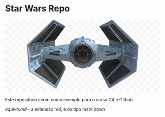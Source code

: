 # Star Wars Repo

![TIE Fighter](./tiefighter.png)

Este repositório serve como exemplo para o curso Git e Github


*aquivo.md* - a extensão md, é do tipo mark down
